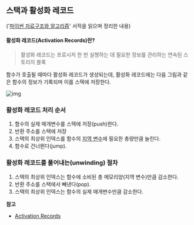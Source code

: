 ## 스택과 활성화 레코드

('[파이썬 자료구조와 알고리즘](https://product.kyobobook.co.kr/detail/S000001810161)' 서적을 읽으며 정리한 내용)

#### 활성화 레코드(Activation Records)란?

> 활성화 레코드는 프로시저 한 번 실행하는 데 필요한 정보를 관리하는 연속된 스토리지 블록

함수가 호출될 때마다 활성화 레코드가 생성되는데, 활성화 레코드에는 다음 그림과 같은 함수의 정보가 기록되며 이를 스택에 저장한다.

![img](https://media.geeksforgeeks.org/wp-content/uploads/20210625101557/Activationrecord.png)

### 활성화 레코드 처리 순서

1) 함수의 실제 매개변수를 스택에 저장(push)한다.
2) 반환 주소를 스택에 저장
3) 스택의 최상위 인덱스를 함수의 [지역 변수](https://wikidocs.net/62)에 필요한 총량만큼 늘린다.
4) 함수로 건너뛴다(jump).

### 활성화 레코드를 풀어내는(unwinding) 절차

1. 스택의 최상위 인덱스는 함수에 소비된 총 메모리양(지역 변수)만큼 감소한다.
2. 반환 주소를 스택에서 빼낸다(pop).
3. 스택의 최상위 인덱스는 함수의 실제 매개변수만큼 감소한다.



**참고**

- [Activation Records](https://www.geeksforgeeks.org/access-links-and-control-links/)